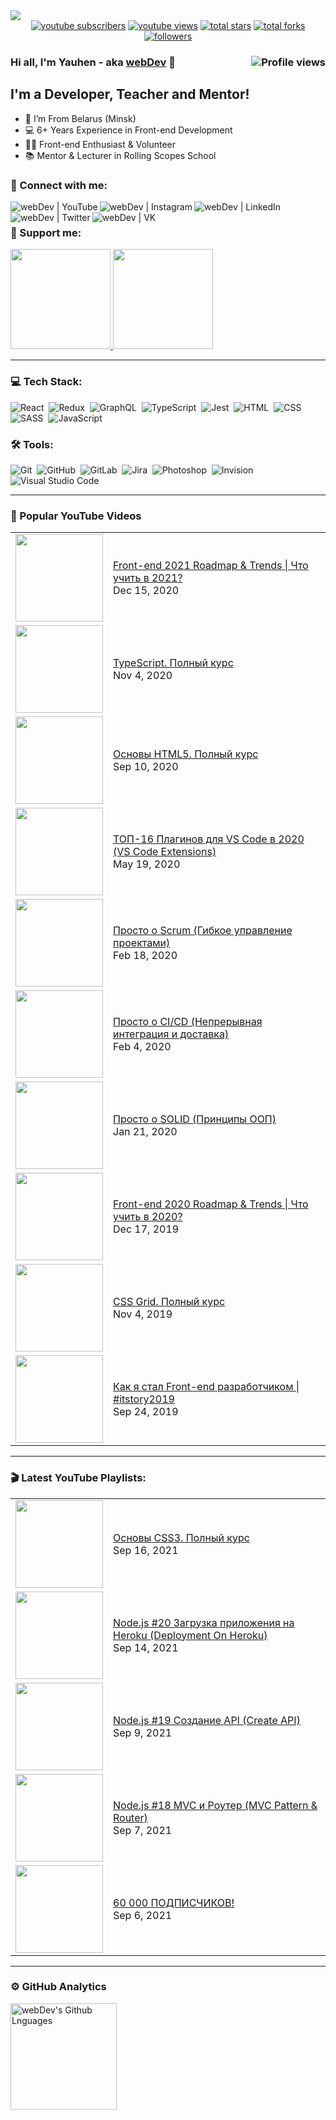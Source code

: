 <img src="https://github.com/YauhenKavalchuk/YauhenKavalchuk/blob/master/assets/preview.png">

<div align="center">
  <a href="https://www.youtube.com/c/YauhenKavalchuk?sub_confirmation=1">
    <img alt="youtube subscribers" title="Subscribe to my YouTube channel" src="https://custom-icon-badges.herokuapp.com/youtube/channel/subscribers/UCE9ODjNIkOHrnSdkYWLfYhg?color=%23E05D44&label=SUBSCRIBE&logo=video&logoColor=white&style=for-the-badge&labelColor=CE4630"/></a> 
  <a href="https://www.youtube.com/c/YauhenKavalchuk">
    <img alt="youtube views" title="YouTube views" src="https://custom-icon-badges.herokuapp.com/youtube/channel/views/UCE9ODjNIkOHrnSdkYWLfYhg?color=%23E1AD0E&logo=video&logoColor=white&style=for-the-badge&labelColor=C79600"/></a> 
  <a href="https://github.com/YauhenKavalchuk?tab=repositories&sort=stargazers">
    <img alt="total stars" title="Total stars on GitHub" src="https://custom-icon-badges.herokuapp.com/badge/dynamic/json?logo=star&color=7c007c&labelColor=640464&label=Stars&style=for-the-badge&query=%24.stars&url=https://api.github-star-counter.workers.dev/user/YauhenKavalchuk"/></a>
  <a href="https://github.com/YauhenKavalchuk?tab=repositories&sort=stargazers">
    <img alt="total forks" title="Total forks on GitHub" src="https://custom-icon-badges.herokuapp.com/badge/dynamic/json?logo=fork&color=55960c&labelColor=488207&label=Forks&style=for-the-badge&query=%24.forks&url=https://api.github-star-counter.workers.dev/user/YauhenKavalchuk"/></a>
  <a href="https://github.com/YauhenKavalchuk">
    <img alt="followers" title="Follow me on Github" src="https://custom-icon-badges.herokuapp.com/github/followers/YauhenKavalchuk?color=236ad3&labelColor=1155ba&style=for-the-badge&logo=person-add&label=Follow&logoColor=white"/></a>
</div>

### Hi all, I'm Yauhen - aka [webDev][youtube] 👋 <img align="right" src="https://gpvc.arturio.dev/yauhenkavalchuk" alt="Profile views">

## I'm a Developer, Teacher and Mentor!

- 📍 I’m From Belarus (Minsk)
- 💻 6+ Years Experience in Front-end Development
- 👨‍💻 Front-end Enthusiast & Volunteer
- 📚 Mentor & Lecturer in Rolling Scopes School

### 🤝 Connect with me:

[<img align="left" alt="webDev | YouTube" src="https://img.shields.io/badge/-YouTube-FF0000?style=flat&logo=youtube&logoColor=white" />][youtube]
[<img align="left" alt="webDev | Instagram" src="https://img.shields.io/badge/-Instagram-E4405F?style=flat&logo=instagram&logoColor=white" />][instagram]
[<img align="left" alt="webDev | LinkedIn" src="https://img.shields.io/badge/-LinkedIn-0A66C2?style=flat&logo=linkedin&logoColor=white" />][linkedin]
[<img align="left" alt="webDev | Twitter" src="https://img.shields.io/badge/-Twitter-1DA1F2?style=flat&logo=twitter&logoColor=white" />][twitter]
[<img align="left" alt="webDev | VK" src="https://img.shields.io/badge/-VK-4680C2?style=flat&logo=vk&logoColor=white" />][vk]&nbsp;

### 🍻 Support me:

<a href="https://www.youtube.com/channel/UCE9ODjNIkOHrnSdkYWLfYhg/join">
  <img src="https://github.com/YauhenKavalchuk/YauhenKavalchuk/blob/master/assets/youtube_sponsor.png" width="160">
</a>
<a href="https://www.patreon.com/YauhenKavalchuk">
  <img src="https://github.com/YauhenKavalchuk/YauhenKavalchuk/blob/master/assets/patreon_patron.png" width="160">
</a>

---

### 💻 Tech Stack:

![React](https://img.shields.io/badge/-React-333333?style=flat&logo=react)&nbsp;
![Redux](https://img.shields.io/badge/-Redux-333333?style=flat&logo=redux)&nbsp;
![GraphQL](https://img.shields.io/badge/-GraphQL-333333?style=flat&logo=graphql&logoColor=E10098)&nbsp;
![TypeScript](https://img.shields.io/badge/-TypeScript-333333?style=flat&logo=TypeScript&logoColor=007ACC)&nbsp;
![Jest](https://img.shields.io/badge/-Jest-333333?style=flat&logo=Jest&logoColor=C21325)&nbsp;
![HTML](https://img.shields.io/badge/-HTML-333333?style=flat&logo=HTML5&logoColor=E34F26)&nbsp;
![CSS](https://img.shields.io/badge/-CSS-333333?style=flat&logo=CSS3&logoColor=1572B6)&nbsp;
![SASS](https://img.shields.io/badge/-SASS-333333?style=flat&logo=SASS)&nbsp;
![JavaScript](https://img.shields.io/badge/-JavaScript-333333?style=flat&logo=javascript)&nbsp;

### 🛠 Tools:

![Git](https://img.shields.io/badge/-Git-333333?style=flat&logo=git)&nbsp;
![GitHub](https://img.shields.io/badge/-GitHub-333333?style=flat&logo=github)&nbsp;
![GitLab](https://img.shields.io/badge/-GitLab-333333?style=flat&logo=GitLab&logoColor=FCA121)&nbsp;
![Jira](https://img.shields.io/badge/-Jira-333333?style=flat&logo=jira-software&logoColor=0052CC)&nbsp;
![Photoshop](https://img.shields.io/badge/-Photoshop-333333?style=flat&logo=adobe-photoshop)&nbsp;
![Invision](https://img.shields.io/badge/-Invision-333333?style=flat&logo=invision)&nbsp;
![Visual Studio Code](https://img.shields.io/badge/-Visual%20Studio%20Code-333333?style=flat&logo=visual-studio-code&logoColor=007ACC)&nbsp;

---

### 🎥 Popular YouTube Videos

<table>
<!-- YOUTUBEPOPULAR:START --><tr><td><a href="https://www.youtube.com/watch?v=YF2vrolwcR4"><img width="140px" src="https://i.ytimg.com/vi/YF2vrolwcR4/mqdefault.jpg"></a></td>
<td><a href="https://www.youtube.com/watch?v=YF2vrolwcR4">Front-end 2021 Roadmap & Trends | Что учить в 2021?</a><br/>Dec 15, 2020</td></tr><tr><td><a href="https://www.youtube.com/watch?v=5QnZ9AyDW6c"><img width="140px" src="https://i.ytimg.com/vi/5QnZ9AyDW6c/mqdefault.jpg"></a></td>
<td><a href="https://www.youtube.com/watch?v=5QnZ9AyDW6c">TypeScript. Полный курс</a><br/>Nov 4, 2020</td></tr><tr><td><a href="https://www.youtube.com/watch?v=_J6hMLsscOo"><img width="140px" src="https://i.ytimg.com/vi/_J6hMLsscOo/mqdefault.jpg"></a></td>
<td><a href="https://www.youtube.com/watch?v=_J6hMLsscOo">Основы HTML5. Полный курс</a><br/>Sep 10, 2020</td></tr><tr><td><a href="https://www.youtube.com/watch?v=g8LmiLTXkqo"><img width="140px" src="https://i.ytimg.com/vi/g8LmiLTXkqo/mqdefault.jpg"></a></td>
<td><a href="https://www.youtube.com/watch?v=g8LmiLTXkqo">ТОП-16 Плагинов для VS Code в 2020 (VS Code Extensions)</a><br/>May 19, 2020</td></tr><tr><td><a href="https://www.youtube.com/watch?v=mockcEwNBbs"><img width="140px" src="https://i.ytimg.com/vi/mockcEwNBbs/mqdefault.jpg"></a></td>
<td><a href="https://www.youtube.com/watch?v=mockcEwNBbs">Просто о Scrum (Гибкое управление проектами)</a><br/>Feb 18, 2020</td></tr><tr><td><a href="https://www.youtube.com/watch?v=7S1ndRRht6M"><img width="140px" src="https://i.ytimg.com/vi/7S1ndRRht6M/mqdefault.jpg"></a></td>
<td><a href="https://www.youtube.com/watch?v=7S1ndRRht6M">Просто о CI/CD (Непрерывная интеграция и доставка)</a><br/>Feb 4, 2020</td></tr><tr><td><a href="https://www.youtube.com/watch?v=A6wEkG4B38E"><img width="140px" src="https://i.ytimg.com/vi/A6wEkG4B38E/mqdefault.jpg"></a></td>
<td><a href="https://www.youtube.com/watch?v=A6wEkG4B38E">Просто о SOLID (Принципы ООП)</a><br/>Jan 21, 2020</td></tr><tr><td><a href="https://www.youtube.com/watch?v=HJBpubsXONM"><img width="140px" src="https://i.ytimg.com/vi/HJBpubsXONM/mqdefault.jpg"></a></td>
<td><a href="https://www.youtube.com/watch?v=HJBpubsXONM">Front-end 2020 Roadmap & Trends | Что учить в 2020?</a><br/>Dec 17, 2019</td></tr><tr><td><a href="https://www.youtube.com/watch?v=yTLqfUxwdDk"><img width="140px" src="https://i.ytimg.com/vi/yTLqfUxwdDk/mqdefault.jpg"></a></td>
<td><a href="https://www.youtube.com/watch?v=yTLqfUxwdDk">CSS Grid. Полный курс</a><br/>Nov 4, 2019</td></tr><tr><td><a href="https://www.youtube.com/watch?v=Tu_6y6kU2yE"><img width="140px" src="https://i.ytimg.com/vi/Tu_6y6kU2yE/mqdefault.jpg"></a></td>
<td><a href="https://www.youtube.com/watch?v=Tu_6y6kU2yE">Как я стал Front-end разработчиком | #itstory2019</a><br/>Sep 24, 2019</td></tr><!-- YOUTUBEPOPULAR:END -->
</table>

---

### 🎬 Latest YouTube Playlists:

<table>
<!-- YOUTUBELATEST:START --><tr> <td> <a href="https://www.youtube.com/watch?v=1X8FNuy32ZM"> <img width="140px" src="https://i.ytimg.com/vi/1X8FNuy32ZM/mqdefault.jpg"> </a> </td> <td> <a href="https://www.youtube.com/watch?v=1X8FNuy32ZM">Основы CSS3. Полный курс</a> <br/>Sep 16, 2021 </td> </tr><tr> <td> <a href="https://www.youtube.com/watch?v=ke4Kl8kE2Lc"> <img width="140px" src="https://i.ytimg.com/vi/ke4Kl8kE2Lc/mqdefault.jpg"> </a> </td> <td> <a href="https://www.youtube.com/watch?v=ke4Kl8kE2Lc">Node.js #20 Загрузка приложения на Heroku (Deployment On Heroku)</a> <br/>Sep 14, 2021 </td> </tr><tr> <td> <a href="https://www.youtube.com/watch?v=PvYewHIAdKc"> <img width="140px" src="https://i.ytimg.com/vi/PvYewHIAdKc/mqdefault.jpg"> </a> </td> <td> <a href="https://www.youtube.com/watch?v=PvYewHIAdKc">Node.js #19 Создание API (Create API)</a> <br/>Sep 9, 2021 </td> </tr><tr> <td> <a href="https://www.youtube.com/watch?v=Opx3wOmr07o"> <img width="140px" src="https://i.ytimg.com/vi/Opx3wOmr07o/mqdefault.jpg"> </a> </td> <td> <a href="https://www.youtube.com/watch?v=Opx3wOmr07o">Node.js #18 MVC и Роутер (MVC Pattern & Router)</a> <br/>Sep 7, 2021 </td> </tr><tr> <td> <a href="https://www.youtube.com/watch?v=5GKsyN2H-_A"> <img width="140px" src="https://i.ytimg.com/vi/5GKsyN2H-_A/mqdefault.jpg"> </a> </td> <td> <a href="https://www.youtube.com/watch?v=5GKsyN2H-_A">60 000 ПОДПИСЧИКОВ!</a> <br/>Sep 6, 2021 </td> </tr><!-- YOUTUBELATEST:END -->
</table>

---

### ⚙️ GitHub Analytics

<!-- <img height="170em" align="left" alt="webDev's Github Stats" src="https://github-readme-stats.codestackr.vercel.app/api?username=YauhenKavalchuk&theme=radical&show_icons=true" /> -->
<img height="170em" align="left" alt="webDev's Github Lnguages" src="https://github-readme-stats-eight-theta.vercel.app/api/top-langs/?username=YauhenKavalchuk&theme=radical&layout=compact" />

[youtube]: https://youtube.com/YauhenKavalchuk
[instagram]: https://instagram.com/YauhenKavalchuk
[linkedin]: https://linkedin.com/in/YauhenKavalchuk
[vk]: https://vk.com/YauhenKavalchuk
[twitter]: https://twitter.com/YauhenKavalchuk
